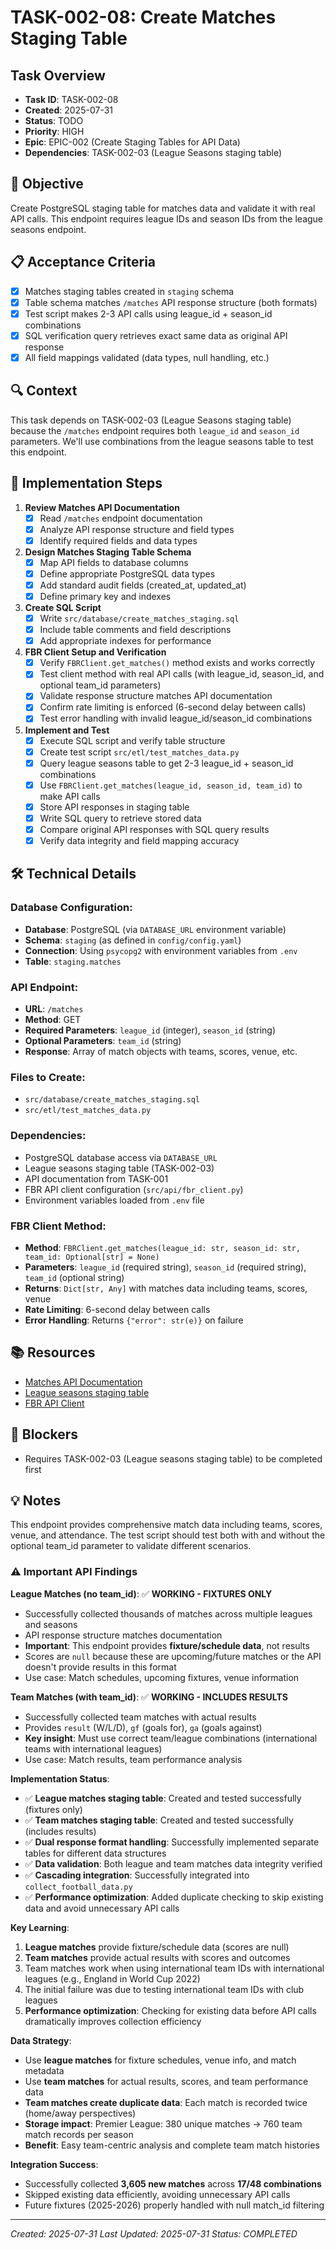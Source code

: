 # TASK-002-08: Create Matches Staging Table

## Task Overview
- **Task ID**: TASK-002-08
- **Created**: 2025-07-31
- **Status**: TODO
- **Priority**: HIGH
- **Epic**: EPIC-002 (Create Staging Tables for API Data)
- **Dependencies**: TASK-002-03 (League Seasons staging table)

## 🎯 Objective
Create PostgreSQL staging table for matches data and validate it with real API calls. This endpoint requires league IDs and season IDs from the league seasons endpoint.

## 📋 Acceptance Criteria
- [x] Matches staging tables created in `staging` schema
- [x] Table schema matches `/matches` API response structure (both formats)
- [x] Test script makes 2-3 API calls using league_id + season_id combinations
- [x] SQL verification query retrieves exact same data as original API response
- [x] All field mappings validated (data types, null handling, etc.)

## 🔍 Context
This task depends on TASK-002-03 (League Seasons staging table) because the `/matches` endpoint requires both `league_id` and `season_id` parameters. We'll use combinations from the league seasons table to test this endpoint.

## 📝 Implementation Steps

1. **Review Matches API Documentation**
   - [x] Read `/matches` endpoint documentation
   - [x] Analyze API response structure and field types
   - [x] Identify required fields and data types

2. **Design Matches Staging Table Schema**
   - [x] Map API fields to database columns
   - [x] Define appropriate PostgreSQL data types
   - [x] Add standard audit fields (created_at, updated_at)
   - [x] Define primary key and indexes

3. **Create SQL Script**
   - [x] Write `src/database/create_matches_staging.sql`
   - [x] Include table comments and field descriptions
   - [x] Add appropriate indexes for performance

4. **FBR Client Setup and Verification**
   - [x] Verify `FBRClient.get_matches()` method exists and works correctly
   - [x] Test client method with real API calls (with league_id, season_id, and optional team_id parameters)
   - [x] Validate response structure matches API documentation
   - [x] Confirm rate limiting is enforced (6-second delay between calls)
   - [x] Test error handling with invalid league_id/season_id combinations

5. **Implement and Test**
   - [x] Execute SQL script and verify table structure
   - [x] Create test script `src/etl/test_matches_data.py`
   - [x] Query league seasons table to get 2-3 league_id + season_id combinations
   - [x] Use `FBRClient.get_matches(league_id, season_id, team_id)` to make API calls
   - [x] Store API responses in staging table
   - [x] Write SQL query to retrieve stored data
   - [x] Compare original API responses with SQL query results
   - [x] Verify data integrity and field mapping accuracy

## 🛠️ Technical Details

### Database Configuration:
- **Database**: PostgreSQL (via `DATABASE_URL` environment variable)
- **Schema**: `staging` (as defined in `config/config.yaml`)
- **Connection**: Using `psycopg2` with environment variables from `.env`
- **Table**: `staging.matches`

### API Endpoint:
- **URL**: `/matches`
- **Method**: GET
- **Required Parameters**: `league_id` (integer), `season_id` (string)
- **Optional Parameters**: `team_id` (string)
- **Response**: Array of match objects with teams, scores, venue, etc.

### Files to Create:
- `src/database/create_matches_staging.sql`
- `src/etl/test_matches_data.py`

### Dependencies:
- PostgreSQL database access via `DATABASE_URL`
- League seasons staging table (TASK-002-03)
- API documentation from TASK-001
- FBR API client configuration (`src/api/fbr_client.py`)
- Environment variables loaded from `.env` file

### FBR Client Method:
- **Method**: `FBRClient.get_matches(league_id: str, season_id: str, team_id: Optional[str] = None)`
- **Parameters**: `league_id` (required string), `season_id` (required string), `team_id` (optional string)
- **Returns**: `Dict[str, Any]` with matches data including teams, scores, venue
- **Rate Limiting**: 6-second delay between calls
- **Error Handling**: Returns `{"error": str(e)}` on failure

## 📚 Resources
- [Matches API Documentation](src/api/endpoint_documentation/matches.md)
- [League seasons staging table](src/database/create_league_seasons_staging.sql)
- [FBR API Client](src/api/fbr_client.py)

## 🚧 Blockers
- Requires TASK-002-03 (League seasons staging table) to be completed first

## 💡 Notes
This endpoint provides comprehensive match data including teams, scores, venue, and attendance. The test script should test both with and without the optional team_id parameter to validate different scenarios.

### ⚠️ Important API Findings
**League Matches (no team_id)**: ✅ **WORKING - FIXTURES ONLY**
- Successfully collected thousands of matches across multiple leagues and seasons
- API response structure matches documentation
- **Important**: This endpoint provides **fixture/schedule data**, not results
- Scores are `null` because these are upcoming/future matches or the API doesn't provide results in this format
- Use case: Match schedules, upcoming fixtures, venue information

**Team Matches (with team_id)**: ✅ **WORKING - INCLUDES RESULTS**
- Successfully collected team matches with actual results
- Provides `result` (W/L/D), `gf` (goals for), `ga` (goals against)
- **Key insight**: Must use correct team/league combinations (international teams with international leagues)
- Use case: Match results, team performance analysis

**Implementation Status**:
- ✅ **League matches staging table**: Created and tested successfully (fixtures only)
- ✅ **Team matches staging table**: Created and tested successfully (includes results)
- ✅ **Dual response format handling**: Successfully implemented separate tables for different data structures
- ✅ **Data validation**: Both league and team matches data integrity verified
- ✅ **Cascading integration**: Successfully integrated into `collect_football_data.py`
- ✅ **Performance optimization**: Added duplicate checking to skip existing data and avoid unnecessary API calls

**Key Learning**: 
1. **League matches** provide fixture/schedule data (scores are null)
2. **Team matches** provide actual results with scores and outcomes
3. Team matches work when using international team IDs with international leagues (e.g., England in World Cup 2022)
4. The initial failure was due to testing international team IDs with club leagues
5. **Performance optimization**: Checking for existing data before API calls dramatically improves collection efficiency

**Data Strategy**:
- Use **league matches** for fixture schedules, venue info, and match metadata
- Use **team matches** for actual results, scores, and team performance data
- **Team matches create duplicate data**: Each match is recorded twice (home/away perspectives)
- **Storage impact**: Premier League: 380 unique matches → 760 team match records per season
- **Benefit**: Easy team-centric analysis and complete team match histories

**Integration Success**:
- Successfully collected **3,605 new matches** across **17/48 combinations**
- Skipped existing data efficiently, avoiding unnecessary API calls
- Future fixtures (2025-2026) properly handled with null match_id filtering

---
*Created: 2025-07-31*
*Last Updated: 2025-07-31*
*Status: COMPLETED* 